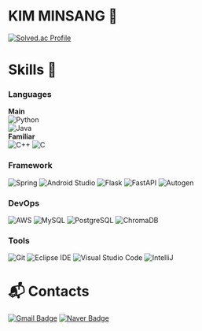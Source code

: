 # KIM MINSANG 🚀
[![Solved.ac Profile](http://mazassumnida.wtf/api/v2/generate_badge?boj=basisp)](https://solved.ac/basisp/)
<br>

# Skills 🧪

### Languages
**Main**  
![Python](https://img.shields.io/badge/Python-3776AB.svg?&style=for-the-badge&logo=Python&logoColor=white)  
![Java](https://img.shields.io/badge/Java-007396.svg?&style=for-the-badge&logo=Java&logoColor=white)  
**Familiar**  
![C++](https://img.shields.io/badge/C++-00599C.svg?&style=for-the-badge&logo=cplusplus&logoColor=white)
![C](https://img.shields.io/badge/C-A8B9CC.svg?&style=for-the-badge&logo=c&logoColor=white)

### Framework
![Spring](https://img.shields.io/badge/Spring-6DB33F.svg?&style=for-the-badge&logo=Spring&logoColor=white)
![Android Studio](https://img.shields.io/badge/Android%20Studio-3DDC84.svg?&style=for-the-badge&logo=Android%20Studio&logoColor=white)
![Flask](https://img.shields.io/badge/Flask-000000.svg?&style=for-the-badge&logo=Flask&logoColor=white)
![FastAPI](https://img.shields.io/badge/FastAPI-009688.svg?&style=for-the-badge&logo=FastAPI&logoColor=white)
![Autogen](https://img.shields.io/badge/Autogen-4B8BBE.svg?&style=for-the-badge&logo=python&logoColor=white)

### DevOps
![AWS](https://img.shields.io/badge/Amazon%20Web%20Services-232F3E.svg?&style=for-the-badge&logo=amazonaws&logoColor=white)
![MySQL](https://img.shields.io/badge/MySQL-4479A1.svg?&style=for-the-badge&logo=MySQL&logoColor=white)
![PostgreSQL](https://img.shields.io/badge/PostgreSQL-4169E1.svg?&style=for-the-badge&logo=postgresql&logoColor=white)
![ChromaDB](https://img.shields.io/badge/ChromaDB-FF6F00.svg?&style=for-the-badge&logo=apache&logoColor=white)

### Tools
![Git](https://img.shields.io/badge/Git-F05032.svg?&style=for-the-badge&logo=Git&logoColor=white)
![Eclipse IDE](https://img.shields.io/badge/Eclipse%20IDE-2C2255.svg?&style=for-the-badge&logo=Eclipse%20IDE&logoColor=white)
![Visual Studio Code](https://img.shields.io/badge/Visual%20Studio%20Code-007ACC.svg?&style=for-the-badge&logo=Visual%20Studio%20Code&logoColor=white)
![IntelliJ](https://img.shields.io/badge/IntelliJ-000000.svg?&style=for-the-badge&logo=intellijidea&logoColor=white)

# :mailbox_with_mail: Contacts
[![Gmail Badge](https://img.shields.io/badge/Gmail-d14836?style=flat-square&logo=Gmail&logoColor=white&link=mailto:minsang007@gmail.com)](mailto:minsang007@gmail.com)
[![Naver Badge](https://img.shields.io/badge/Naver-03C75A?style=flat-square&logo=Naver&logoColor=white&link=mailto:minsang007@naver.com)](mailto:minsang007@naver.com)
